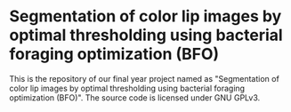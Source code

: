 # Segmentation of color lip images by optimal thresholding using bacterial foraging optimization (BFO)

This is the repository of our final year project named as "Segmentation of color lip images by optimal thresholding using bacterial foraging optimization (BFO)". The source code is licensed under GNU GPLv3.